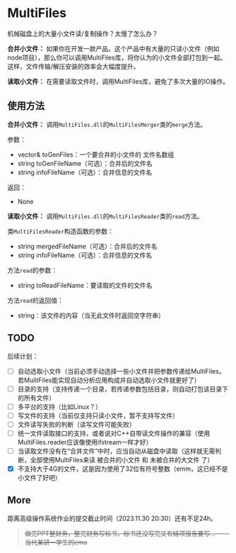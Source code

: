 <!--
 * @Author: LetMeFly
 * @Date: 2023-11-29 22:49:31
 * @LastEditors: LetMeFly
 * @LastEditTime: 2023-11-30 10:58:45
-->
# MultiFiles

机械磁盘上的大量小文件读/复制操作？太慢了怎么办？

**合并小文件：** 如果你在开发一款产品，这个产品中有大量的只读小文件（例如node项目），那么你可以调用MultiFiles库，将你认为的小文件全部打包到一起。这样，文件传输/解压安装的效率会大幅度提升。

**读取小文件：** 在需要读取文件时，调用MultiFiles库，避免了多次大量的IO操作。

## 使用方法

**合并小文件：** 调用```MultiFiles.dll```的```MultiFilesMerger```类的```merge```方法。

参数：

+ vector<string>& toGenFiles：一个要合并的小文件的 文件名数组
+ string toGenFileName（可选）：合并后的文件名
+ string infoFileName（可选）：合并信息的文件名

返回：

+ None

**读取小文件：** 调用```MultiFiles.dll```的```MultiFilesReader```类的```read```方法。

类```MultiFilesReader```构造函数的参数：

+ string mergedFileName（可选）：合并后的文件名
+ string infoFileName（可选）：合并信息的文件名

方法```read```的参数：

+ string toReadFileName：要读取的文件的文件名

方法```read```的返回值：

+ string：该文件的内容（当无此文件时返回空字符串）

## TODO

后续计划：

- [ ] 自动选取小文件（当前必须手动选择一些小文件并把参数传递给MultiFiles，若MulitFiles能实现自动分析应用构成并自动选取小文件就更好了）
- [ ] 目录的支持（支持传递一个目录，若传递参数包括目录，则自动打包该目录下的所有文件）
- [ ] 多平台的支持（比如Linux？）
- [ ] 写文件的支持（当前仅支持只读小文件，暂不支持写文件）
- [ ] 文件读写失败的判断（读写文件可能失败）
- [ ] 统一文件读取接口的支持，或者说对C++自带读文件操作的兼容（使用MultiFiles.reader应该像使用ifstream一样才好）
- [ ] 当读取文件没有在“合并文件”中时，应当自动从磁盘中读取（这样就无需判断，全部使用MultiFiles来读 被合并的小文件 和 未被合并的大文件 了）
- [x] 不支持大于4G的文件，这是因为使用了32位有符号整数（emm，这已经不是小文件了好吧）

## More

距离高级操作系统作业的提交截止时间（2023.11.30 20:30）还有不足24h。

> <del>做完PPT整财务，整完财务写标书，标书还没写完又有结项报告要写...  ——当代某研一学生的emo</del>
